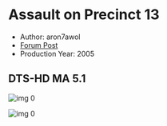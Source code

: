 # Assault on Precinct 13

* Author: aron7awol
* [Forum Post](https://www.avsforum.com/threads/bass-eq-for-filtered-movies.2995212/post-58412438)
* Production Year: 2005

## DTS-HD MA 5.1

![img 0](https://i.imgur.com/o338EHo.jpg)

![img 0](https://i.imgur.com/MT0i7yq.png)

